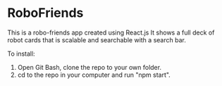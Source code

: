 # RoboFriends

This is a robo-friends app created using React.js
It shows a full deck of robot cards that is scalable and searchable with a search bar. 

To install: 
1. Open Git Bash, clone the repo to your own folder.
2. cd to the repo in your computer and run "npm start".
